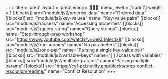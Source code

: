 +++
title = 'prep'
layout = 'prep'
emoji= '🧑🏾‍💻'
menu_level = ['sprint']
weight = 1
[[blocks]]
src="module/js2/ordered-data"
name="Ordered data"
[[blocks]]
src="module/js2/key-values"
name="Key-value pairs"
[[blocks]]
src="module/js2/access"
name="Accessing properties"
[[blocks]]
src="module/js2/query-string"
name="Query strings"
[[blocks]]
name="Step-through-prep workshop"
src="https://www.youtube.com/watch?v=GeKL1Mer4x8"
[[blocks]]
src="module/js2/no-params"
name="No parameters"
[[blocks]]
src="module/js2/one-pair"
name="Parsing a single key-value pair"
[[blocks]]
src="module/js2/variable-keys"
name="[ ] access with variables"
[[blocks]]
src="module/js2/multiple-params"
name="Parsing multiple params"
[[blocks]]
src="https://cyf-pd.netlify.app/blocks/prep-conflict-resolution/readme/"
name="Conflict Resolution"
+++
